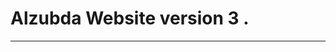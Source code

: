 # Alzubda Website version **3** .

---

<!-- 'https://api.ipregistry.co/?key=rxw4ldwhlsthgalj' -->
<!-- 'https://api.ipregistry.co/?key=rxw4ldwhlsthgalj' -->
<!-- 'https://api.ipregistry.co/?key=rxw4ldwhlsthgalj' -->
<!-- 'https://api.ipregistry.co/?key=rxw4ldwhlsthgalj' -->
<!-- 'https://api.ipregistry.co/?key=rxw4ldwhlsthgalj' -->
<!-- cookies-next -->
